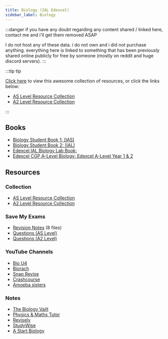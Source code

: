 ```yaml
---
title: Biology (IAL Edexcel)
sidebar_label: Biology
---
```


:::danger
if you have any doubt regarding any content shared / linked here, contact me and i'll get them removed ASAP

I do not host any of these data. i do not own and i did not purchase anything. everything here is linked to something that has been previously shared online publicly for free by someone (mostly on reddit and huge discord servers).
:::

:::tip tip

[Click here](#resources) to view this awesome collection of resources, or click the links below:
- [AS Level Resource Collection](https://drive.google.com/drive/folders/1zhcNg61OMWPz27tgAdEYgUrNxb2axlva?usp=drive_link)
- [A2 Level Resource Collection](https://drive.google.com/drive/folders/1-fd8OrVlilTq-0awF3iCA8v_xywxRW6A?usp=drive_link)

:::


## Books

- [Biology Student Book 1: (IAS)](https://mega.nz/file/qpUnwKBb#1XbDWrBXq9UOF2dfzQAohkUt1rJqtUkC_OPnKUCNdBs)
- [Biology Student Book 2: (IAL)](https://mega.nz/file/GsdH2Ipa#FRctPm9vcUbm_HO_5C_dWvle849sAPg41Bwo2lYDfhQ)
- [Edexcel IAL Biology Lab Book:](https://mega.nz/file/bgdUwCYI#9mQn1GWUs2HqzwjbcqiZmW18zNdNyJQJRUqJgk5s588)
- [Edexcel CGP A-Level Biology: Edexcel A-Level Year 1 & 2](https://mega.nz/#!OhM2XChS!NC9HmbXcVctzPIRbRuhKFUN-t5sZq74NOaWiAFes9jM)

## Resources

### Collection

- [AS Level Resource Collection](https://drive.google.com/drive/folders/1zhcNg61OMWPz27tgAdEYgUrNxb2axlva?usp=drive_link)
- [A2 Level Resource Collection](https://drive.google.com/drive/folders/1-fd8OrVlilTq-0awF3iCA8v_xywxRW6A?usp=drive_link)


### Save My Exams

- [Revision Notes](https://drive.google.com/drive/folders/1z55uWV1tnnKfg12bpyt6Tw3u6lBjHF-3) (8 files)
- [Questions (AS Level)](https://drive.google.com/drive/folders/1LEljkyGlN_L7iV8J1JLSm3qBlA5jBlcN)
- [Questions (A2 Level)](https://drive.google.com/drive/folders/1LJ4rD6HjlcRx9j9_HHnQFmJGUnntD0U0)

### YouTube Channels

- [Bio U4](https://youtube.com/playlist?list=PLM3KZVmGHyMFY0bukzTVr8DL4MP35w5kv)
- [Biorach](https://www.youtube.com/@BioRach)
- [Snap Revise](https://www.youtube.com/@snaprevise)
- [Crashcourse](https://www.youtube.com/@crashcourse)
- [Amoeba sisters](https://www.youtube.com/@AmoebaSisters)

### Notes

- [The Biology Vailt](https://sites.google.com/view/thebiologyvault/ias-resources/biology)
- [Physics & Maths Tutor](https://www.physicsandmathstutor.com/biology-revision/a-level-edexcel-ial/)
- [Revisely](https://www.revisely.co.uk/alevel/biology/edexcel/)
- [StudyWise](https://studywise.co.uk/a-level-revision/biology/)
- [A Start Biology](http://astarbiology.com/a-level/edexcel/notes/)

